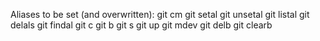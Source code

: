 Aliases to be set (and overwritten):
git cm
git setal
git unsetal
git listal
git delals
git findal
git c
git b
git s
git up
git mdev
git delb
git clearb
